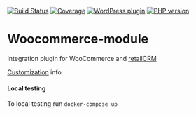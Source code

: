 [![Build Status](https://img.shields.io/travis/retailcrm/woocommerce-module/master.svg?style=flat-square)](https://travis-ci.org/retailcrm/woocommerce-module)
[![Coverage](https://img.shields.io/codecov/c/gh/retailcrm/woocommerce-module/master.svg?style=flat-square)](https://codecov.io/gh/retailcrm/woocommerce-module)
[![WordPress plugin](https://img.shields.io/wordpress/plugin/v/woo-retailcrm.svg?style=flat-square)](https://wordpress.org/plugins/woo-retailcrm/)
[![PHP version](https://img.shields.io/badge/PHP->=5.3-blue.svg?style=flat-square)](https://php.net/)

Woocommerce-module
==================

Integration plugin for WooCommerce and [retailCRM](http://retailcrm.ru)

[Customization](https://github.com/retailcrm/woocommerce-module/wiki/%D0%9A%D0%B0%D1%81%D1%82%D0%BE%D0%BC%D0%B8%D0%B7%D0%B0%D1%86%D0%B8%D1%8F-%D0%B8%D0%BD%D1%82%D0%B5%D0%B3%D1%80%D0%B0%D1%86%D0%B8%D0%BE%D0%BD%D0%BD%D0%BE%D0%B3%D0%BE-%D0%BF%D0%BB%D0%B0%D0%B3%D0%B8%D0%BD%D0%B0) info

#### Local testing

To local testing run `docker-compose up`
